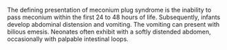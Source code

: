 The defining presentation of meconium plug syndrome is the inability to pass meconium within the first 24 to 48 hours of life. Subsequently, infants develop abdominal distension and vomiting. The vomiting can present with bilious emesis. Neonates often exhibit with a softly distended abdomen, occasionally with palpable intestinal loops.